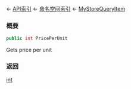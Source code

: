 ← [API索引](Api-Index) ← [命名空间索引](Namespace-Index) ← [MyStoreQueryItem](Sandbox.ModAPI.Ingame.MyStoreQueryItem)

### 概要

```csharp
public int PricePerUnit
```

Gets price per unit

### 返回

[int](https://docs.microsoft.com/en-us/dotnet/api/System.Int32?view=netframework-4.6)

